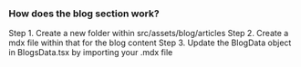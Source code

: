 ### How does the blog section work?

Step 1. Create a new folder within src/assets/blog/articles
Step 2. Create a mdx file within that for the blog content
Step 3. Update the BlogData object in BlogsData.tsx by importing your .mdx file

